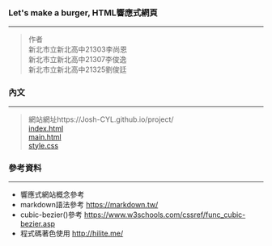 ### Let's make a burger, HTML響應式網頁
---
> 作者<br>
> 新北市立新北高中21303李尚恩<br>
> 新北市立新北高中21307李俊逸<br>
> 新北市立新北高中21325劉俊廷

### 內文
---
> 網站網址https://Josh-CYL.github.io/project/<br>
> [index.html](https://ntshtutorial.github.io/project/index.html)<br>
> [main.html](https://ntshtutorial.github.io/project/main.html)<br>
> [style.css](https://ntshtutorial.github.io/project/style.css)

### 參考資料
---
- 響應式網站概念參考
- markdown語法參考 <https://markdown.tw/>
- cubic-bezier()參考 <https://www.w3schools.com/cssref/func_cubic-bezier.asp>
- 程式碼著色使用 <http://hilite.me/>
